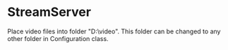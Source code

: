 # StreamServer
Place video files into folder "D:\video". This folder can be changed to any other folder in Configuration class.
